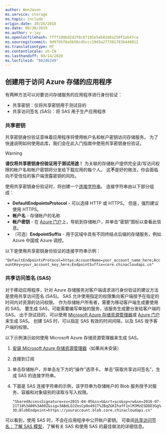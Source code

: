 ```yaml
---
author: WenJason
ms.service: storage
ms.topic: include
origin.date: 10/26/2018
ms.date: 09/30/2019
ms.author: v-jay
ms.openlocfilehash: ffff108bd2d2f0c87195e5eb82d6a250f1ab47ca
ms.sourcegitcommit: 9d9795f8a5b50cd5ccc19d3a2773817836446912
ms.translationtype: HT
ms.contentlocale: zh-CN
ms.lasthandoff: 08/14/2020
ms.locfileid: "88246249"
---
```

## <a name="configure-your-application-to-access-azure-storage"></a>创建用于访问 Azure 存储的应用程序
有两种方法可以对要访问存储服务的应用程序进行身份验证：

* 共享密钥：仅将共享密钥用于测试目的
* 共享访问签名 (SAS)：将 SAS 用于生产应用程序

### <a name="shared-key"></a>共享密钥
共享密钥身份验证意味着应用程序将使用帐户名和帐户密钥访问存储服务。 为了快速说明如何使用此库，我们会在此入门指南中使用共享密钥身份验证。

> [!WARNING] 
> **请仅将共享密钥身份验证用于测试用途！** 为关联的存储帐户提供完全读/写访问权限的帐户名和帐户密钥将分发给下载应用的每个人。 这**不**是好的做法，你会面临向不受信任的客户端泄露密钥的风险。
> 
> 

使用共享密钥身份验证时，将创建一个[连接字符串](../articles/storage/common/storage-configure-connection-string.md)。 连接字符串由以下部分组成：  

* **DefaultEndpointsProtocol** - 可以选择 HTTP 或 HTTPS。 但是，强烈建议使用 HTTPS。
* **帐户名** - 存储帐户的名称
* **帐户密钥** - 在 [Azure 门户](https://portal.azure.cn)上，导航到存储帐户，并单击“密钥”图标以查看此信息。
* （可选）**EndpointSuffix** - 用于区域中具有不同终结点后缀的存储服务，例如 Azure 中国或 Azure 调控。

以下是使用共享密钥身份验证的连接字符串示例：

`"DefaultEndpointsProtocol=https;AccountName=your_account_name_here;AccountKey=your_account_key_here;EndpointSuffix=core.chinacloudapi.cn"`

### <a name="shared-access-signatures-sas"></a>共享访问签名 (SAS)
对于移动应用程序，针对 Azure 存储服务对客户端请求进行身份验证的建议方法是使用共享访问签名 (SAS)。 SAS 允许使用指定的权限集向客户端授予在指定的时间内对资源的访问权限。
作为存储帐户所有者，需要为移动客户端生成要使用的 SAS。 要生成 SAS，可能需要编写单独的服务，该服务生成要分发给客户端的 SAS。 出于测试目的，可以使用 [Microsoft Azure 存储资源管理器](https://storageexplorer.com)或 [Azure 门户](https://portal.azure.cn)来生成 SAS。 创建 SAS 时，可以指定 SAS 有效的时间间隔，以及 SAS 授予客户端的权限。

以下示例演示如何使用 Microsoft Azure 存储资源管理器来生成 SAS。

1. [安装 Microsoft Azure 存储资源管理器](https://storageexplorer.com)（如果尚未安装）
2. 连接到订阅
3. 单击存储帐户，并单击左下方的“操作”选项卡。 单击“获取共享访问签名”，生成 SAS 的连接字符串。
4. 下面是 SAS 连接字符串的示例，该字符串为存储帐户的 Blob 服务授予对服务、容器和对象级别的读取与写入权限。
   
   `"SharedAccessSignature=sv=2015-04-05&ss=b&srt=sco&sp=rw&se=2016-07-21T18%3A00%3A00Z&sig=3ABdLOJZosCp0o491T%2BqZGKIhafF1nlM3MzESDDD3Gg%3D;BlobEndpoint=https://youraccount.blob.core.chinacloudapi.cn"`

可以看到，使用 SAS 时，不会在应用程序中公开帐户密钥。 可查阅[共享访问签名：了解 SAS 模型](../articles/storage/common/storage-dotnet-shared-access-signature-part-1.md)，了解有关 SAS 和使用 SAS 的最佳做法的详细信息。

